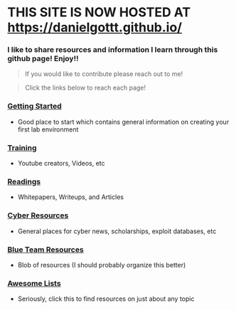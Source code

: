 # THIS SITE IS NOW HOSTED AT https://danielgottt.github.io/


### I like to share resources and information I learn through this github page! Enjoy!!
> If you would like to contribute please reach out to me!

> Click the links below to reach each page!

### [Getting Started](./resources/getting_started.md)
- Good place to start which contains general information on creating your first lab environment


### [Training](./resources/training.md)
- Youtube creators, Videos, etc

### [Readings](./resources/readings.md)
- Whitepapers, Writeups, and Articles

### [Cyber Resources](./resources/cyber_resources.md)
- General places for cyber news, scholarships, exploit databases, etc

### [Blue Team Resources](./resources/blue_team_resources.md)
- Blob of resources (I should probably organize this better)

### [Awesome Lists](./resources/awesome_lists.md)
- Seriously, click this to find resources on just about any topic




